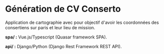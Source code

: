 # Génération de CV Conserto

Application de cartographie avec pour objectif d'avoir les coordonnées des consertiens sur paris et leur lieu de mission.

**spa/ :** Vue.js/Typescript (Quasar framework SPA).

**api/ :** Django/Python (Django Rest Framework REST API).


